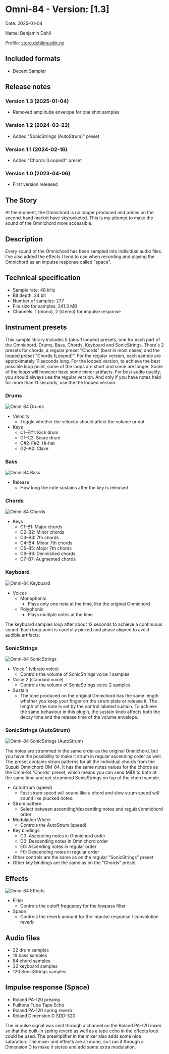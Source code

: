 # Omni-84 - Version: [1.3]

Date: 2025-01-04  

Name: Benjamin Dehli  

Profile: [store.dehlimusikk.no][Gumroad profile]

## Included formats

- Decent Sampler

## Release notes

### Version 1.3 (2025-01-04)

- Removed amplitude envelope for one shot samples

### Version 1.2 (2024-03-23)

- Added "SonicStrings (AutoStrum)" preset

### Version 1.1 (2024-02-16)

- Added "Chords (Looped)" preset

### Version 1.0 (2023-04-06)

- First version released

## The Story

At the moment, the Omnichord is no longer produced and prices on the second-hand market have skyrocketed. This is my attempt to make the sound of the Omnichord more accessible.

## Description

Every sound of the Omnichord has been sampled into individual audio files.
I've also added the effects I tend to use when recording and playing the Omnichord as an impulse response called "space".

## Technical specification

- Sample rate: 48 kHz
- Bit depth: 24 bit
- Number of samples: 277
- File size for samples: 241.3 MB
- Channels: 1 (mono), 2 (stereo) for impulse response

## Instrument presets

This sample library includes 5 (plus 1 looped) presets, one for each part of the Omnichord. Drums, Bass, Chords, Keyboard and SonicStrings.
There's 2 presets for chords, a regular preset "Chords" (best in most cases) and the looped preset "Chords (Looped)". For the regular version, each sample are approximately 11 seconds long. For the looped version, to achieve the best possible loop point, some of the loops are short and some are longer. Some of the loops will however have some minor artifacts. For best audio quality, you should always use the regular version. And only if you have notes held for more than 11 seconds, use the the looped version.

### Drums

![Omni-84 Drums](/Screenshots/Drums.png)

- Velocity
  - Toggle whether the velocity should affect the volume or not
- Keys
  - C1–F#1: Kick drum
  - G1–C2: Snare drum
  - C#2–F#2: Hi-hat
  - G2–A2: Clave

### Bass

![Omni-84 Bass](/Screenshots/Bass.png)

- Release
  - How long the note sustains after the key is released

### Chords

![Omni-84 Chords](/Screenshots/Chords.png)

- Keys
  - C1–B1: Major chords
  - C2–B2: Minor chords
  - C3–B3: 7th chords
  - C4–B4: Minor 7th chords
  - C5–B5: Major 7th chords
  - C6–B6: Diminished chords
  - C7–B7: Augmented chords

### Keyboard

![Omni-84 Keyboard](/Screenshots/Keyboard.png)

- Voices
  - Monophonic
    - Plays only one note at the time, like the original Omnichord
  - Polyphonic
    - Plays multiple notes at the time

The keyboard samples loop after about 12 seconds to achieve a continuous sound. Each loop point is carefully picked and phase aligned to avoid audible artifacts.

### SonicStrings

![Omni-84 SonicStrings](/Screenshots/SonicStrings.png)

- Voice 1 (vibrato voice)
  - Controls the volume of SonicStrings voice 1 samples
- Voice 2 (standard voice)
  - Controls the volume of SonicStrings voice 2 samples
- Sustain
  - The tone produced on the original Omnichord has the same length whether you keep your finger on the strum plate or release it. The length of the note is set by the control labeled sustain. To achieve the same behaviour in this plugin, the sustain knob affects both the decay time and the release time of the volume envelope.

### SonicStrings (AutoStrum)

![Omni-84 SonicStrings (AutoStrum)](/Screenshots/SonicStringsAutoStrum.png)

The notes are strummed in the same order as the original Omnichord, but you have the possibility to make it strum in regular ascending order as well.  
The preset contains strum patterns for all the individual chords from the Suzuki Omnichord OM-84.
It has the same notes values for the chords as the Omni-84 'Chords' preset, which means you can send MIDI to both at the same time and get strummed SonicStrings on top of the chord sample.

- AutoStrum (speed)
  - Fast strum speed will sound like a chord and slow strum speed will sound like plucked notes.
- Strum pattern
  - Select between ascending/descending notes and regular/omnichord order
- Modulation Wheel
  - Controls the AutoStrum (speed)
- Key bindings
  - C0: Ascending notes in Omnichord order
  - D0: Descending notes in Omnichord order
  - E0: Ascending notes in regular order
  - F0: Descending notes in regular order
- Other controls are the same as on the regular "SonicStrings" preset
- Other key bindings are the same as on the "Chords" preset

## Effects

![Omni-84 Effects](/Screenshots/Effects.png)

- Filter
  - Controls the cutoff frequency for the lowpass filter
- Space
  - Controls the reverb amount for the impulse response / convolution reverb

## Audio files

- 22 drum samples
- 19 bass samples
- 84 chord samples
- 32 keyboard samples
- 120 SonicStrings samples

## Impulse response (Space)

- Roland PA-120 preamp
- Fulltone Tube Tape Echo
- Roland PA-120 spring reverb
- Roland Dimension D SDD-320

The impulse signal was sent through a channel on the Roland PA-120 mixer so that the built-in spring reverb as well as a tape echo in the effects loop could be used. The preamplifier in the mixer also adds some nice saturation. The mixer and effects are all mono, so I ran it through a Dimension D to make it stereo and add some extra modulation.

[Gumroad profile]: https://store.dehlimusikk.no/
